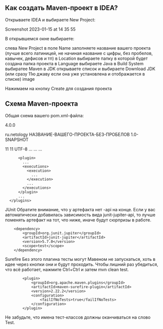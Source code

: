 ## Как создать Maven-проект в IDEA?
Открываете IDEA и выбираете New Project:

Screenshot 2023-01-15 at 14 35 55

В открывшемся окне выбираете:

слева New Project
в поле Name заполняете название вашего проекта (лучше всего латиницей, не начиная название с цифры, без пробелов, кавычек, дефисов и тп)
в Location выбираете папку в которой будет создана папка проекта
в Language выбираете Java
в Build System выбиратее Maven
в JDK открываете список и выбираете Download JDK (или сразу 11ю джаву если она уже установлена и отображается в списке)
image

Нажимаем на кнопку Create для создания проекта

## Схема Maven-проекта
Общая схема вашего pom.xml-файла:

<?xml version="1.0" encoding="UTF-8"?>
<project xmlns="http://maven.apache.org/POM/4.0.0"
xmlns:xsi="http://www.w3.org/2001/XMLSchema-instance"
xsi:schemaLocation="http://maven.apache.org/POM/4.0.0 http://maven.apache.org/xsd/maven-4.0.0.xsd">
<modelVersion>4.0.0</modelVersion>

<groupId>ru.netology</groupId>
<artifactId>НАЗВАНИЕ-ВАШЕГО-ПРОЕКТА-БЕЗ-ПРОБЕЛОВ</artifactId>
<version>1.0-SNAPSHOT</version>

  <properties>
      <maven.compiler.source>11</maven.compiler.source>
      <maven.compiler.target>11</maven.compiler.target>
      <project.build.sourceEncoding>UTF-8</project.build.sourceEncoding>
  </properties>


  <dependencies>
      <dependency>
          ...
      </dependency>
      ...
  </dependencies>


  <build>
      <plugins>
          <plugin>
            ...
          </plugin>

          <plugin>
            ...
            <executions>
              <execution>
                ...
              </execution>
              ...
            </executions>
          </plugin>
          ...
      </plugins>
  </build>

</project>
JUnit
Обратите внимание, что у артефакта нет -api на конце. Если у вас автоматически добавилась зависимость вида <artifactId>junit-jupiter-api</artifactId>, то лучше поменять артефакт на тот, что ниже, иначе будут сюрпризы в работе.

        <dependency>
            <groupId>org.junit.jupiter</groupId>
            <artifactId>junit-jupiter</artifactId>
            <version>5.7.0</version>
            <scope>test</scope>
        </dependency>
Surefire
Без этого плагина тесты могут Мавеном не запускаться, хоть в идее через кнопки они и будут проходить. Чтобы лишний раз убедиться, что всё работает, нажмите Ctrl+Ctrl и затем mvn clean test.

            <plugin>
                <groupId>org.apache.maven.plugins</groupId>
                <artifactId>maven-surefire-plugin</artifactId>
                <version>2.22.2</version>
                <configuration>
                    <failIfNoTests>true</failIfNoTests>
                </configuration>
            </plugin>
Не забудьте, что имена тест-классов должны оканчиваться на слово Test.